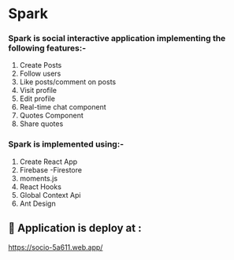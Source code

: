 # Spark

### Spark is social interactive application implementing the following features:-
1. Create Posts
2. Follow users
3. Like posts/comment on posts
4. Visit profile
5. Edit profile
6. Real-time chat component
7. Quotes Component
8. Share quotes

### Spark is  implemented using:-
1. Create React App
2. Firebase -Firestore
3. moments.js
4. React Hooks
5. Global Context Api
6. Ant Design

## 🚀 Application is deploy at : 
https://socio-5a611.web.app/
